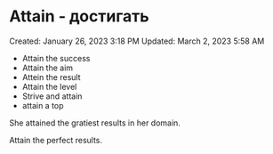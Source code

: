 # Attain - достигать

Created: January 26, 2023 3:18 PM
Updated: March 2, 2023 5:58 AM

- Attain the success
- Attain the aim
- Attein the result
- Attain the level
- Strive and attain
- attain a top

She attained the gratiest results in her domain.

Attain the perfect results.